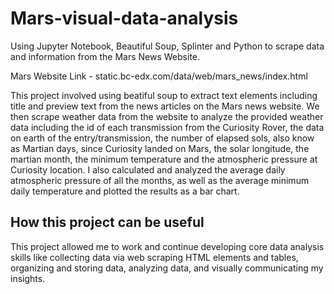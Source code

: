 # Mars-visual-data-analysis
Using Jupyter Notebook, Beautiful Soup, Splinter and Python to scrape data and information from the Mars News Website.

Mars Website Link - static.bc-edx.com/data/web/mars_news/index.html

This project involved using beatiful soup to extract text elements including title and preview text from the news articles on the Mars news website. We then scrape weather data from the website to analyze the provided weather data including the id of each transmission from the Curiosity Rover, the data on earth of the entry/transmission, the number of elapsed sols, also know as Martian days, since Curiosity landed on Mars, the solar longitude, the martian month, the minimum temperature and the atmospheric pressure at Curiosity location. I also calculated and analyzed the average daily atmospheric pressure of all the months, as well as the average minimum daily temperature and plotted the results as a bar chart. 


## How this project can be useful

This project allowed me to work and continue developing core data analysis skills like collecting data via web scraping HTML elements and tables, organizing and storing data, analyzing data, and visually communicating my insights. 

